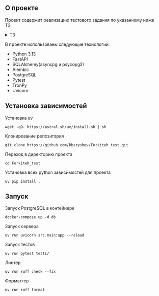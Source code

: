 ## О проекте

Проект содержит реализацию тестового задания по указанному ниже ТЗ.

<details>

<summary>ТЗ</summary>

Написать микросервис, который будет выводить информацию по адресу в сети трон,
его bandwidth, energy, и баланс trx, ендпоинт должен принимать входные данные - адрес.
Каждый запрос писать в базу данных, с полями о том какой кошелек запрашивался.
Написать юнит/интеграционные тесты.

У сервиса 2 ендпоинта
- POST
- GET для получения списка последних записей из БД, включая пагинацию

2 теста
- интеграционный на ендпоинт
- юнит на запись в бд

Примечания: использовать FastAPI, аннотацию(typing), SQLAlchemy ORM,
для удобства взаимодействия с троном можно использовать tronpy, для тестов - Pytest.

</details>

В проекте иcпользованы следующие технологии:
- Python 3.13
- FastAPI
- SQLAlchemy(asyncpg и psycopg2)
- Alembic
- PostgreSQL
- Pytest
- TronPy
- Uvicorn

## Установка зависимостей

Установка uv
```shell
wget -qO- https://astral.sh/uv/install.sh | sh
```

Клонирование репозитория
```shell
git clone https://github.com/kbaryshev/Forkiteh_test.git
```

Переход в директорию проекта
```shell
cd Forkiteh_test
```

Установка всех python зависимостей для проекта
```shell
uv pip install .
```

## Запуск

Запуск PostgreSQL в контейнере
```shell
docker-compose up -d db
```

Запуск сервера
```shell
uv run uvicorn src.main:app --reload
```

Запуск тестов
```shell
uv run pytest tests/
```

Линтер
```shell
uv run ruff check --fix
```

Форматтер
```shell
uv run ruff format 
```

